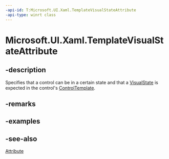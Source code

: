 ```yaml
---
-api-id: T:Microsoft.UI.Xaml.TemplateVisualStateAttribute
-api-type: winrt class
---
```


<!-- Class syntax.
public class TemplateVisualStateAttribute : System.Attribute
-->

# Microsoft.UI.Xaml.TemplateVisualStateAttribute

## -description
Specifies that a control can be in a certain state and that a [VisualState](visualstate.md) is expected in the control's [ControlTemplate](../microsoft.ui.xaml.controls/controltemplate.md).

## -remarks

## -examples

## -see-also
[Attribute](/dotnet/api/system.attribute?redirectedfrom=MSDN)
